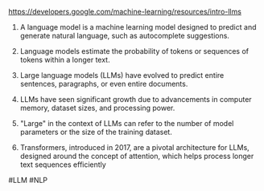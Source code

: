 https://developers.google.com/machine-learning/resources/intro-llms
1. A language model is a machine learning model designed to predict and generate natural language, such as autocomplete suggestions.
    
2. Language models estimate the probability of tokens or sequences of tokens within a longer text.
    
3. Large language models (LLMs) have evolved to predict entire sentences, paragraphs, or even entire documents.
    
4. LLMs have seen significant growth due to advancements in computer memory, dataset sizes, and processing power.
    
5. "Large" in the context of LLMs can refer to the number of model parameters or the size of the training dataset.
    
6. Transformers, introduced in 2017, are a pivotal architecture for LLMs, designed around the concept of attention, which helps process longer text sequences efficiently

#LLM #NLP 